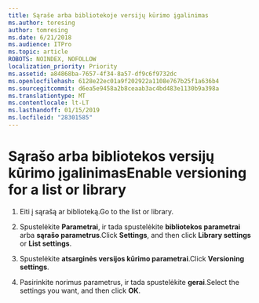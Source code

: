 ```yaml
---
title: Sąraše arba bibliotekoje versijų kūrimo įgalinimas
ms.author: toresing
author: tomresing
ms.date: 6/21/2018
ms.audience: ITPro
ms.topic: article
ROBOTS: NOINDEX, NOFOLLOW
localization_priority: Priority
ms.assetid: a84868ba-7657-4f34-8a57-df9c6f9732dc
ms.openlocfilehash: 6128e22ec01a9f202922a1108e767b25f1a636b4
ms.sourcegitcommit: d6ea5e9458a2b8ceaab3ac4bd483e1130b9a398a
ms.translationtype: MT
ms.contentlocale: lt-LT
ms.lasthandoff: 01/15/2019
ms.locfileid: "28301585"
---
```

# <a name="enable-versioning-for-a-list-or-library"></a><span data-ttu-id="232dd-102">Sąrašo arba bibliotekos versijų kūrimo įgalinimas</span><span class="sxs-lookup"><span data-stu-id="232dd-102">Enable versioning for a list or library</span></span>

1. <span data-ttu-id="232dd-103">Eiti į sąrašą ar biblioteką.</span><span class="sxs-lookup"><span data-stu-id="232dd-103">Go to the list or library.</span></span>
    
2. <span data-ttu-id="232dd-104">Spustelėkite **Parametrai**, ir tada spustelėkite **bibliotekos parametrai** arba **sąrašo parametrus**.</span><span class="sxs-lookup"><span data-stu-id="232dd-104">Click **Settings**, and then click **Library settings** or **List settings**.</span></span>
    
3. <span data-ttu-id="232dd-105">Spustelėkite **atsarginės versijos kūrimo parametrai**.</span><span class="sxs-lookup"><span data-stu-id="232dd-105">Click **Versioning settings**.</span></span>
    
4. <span data-ttu-id="232dd-106">Pasirinkite norimus parametrus, ir tada spustelėkite **gerai**.</span><span class="sxs-lookup"><span data-stu-id="232dd-106">Select the settings you want, and then click **OK**.</span></span>
    

